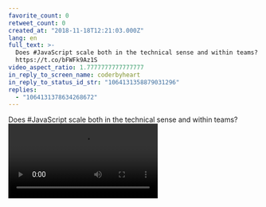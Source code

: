 ```yaml
---
favorite_count: 0
retweet_count: 0
created_at: "2018-11-18T12:21:03.000Z"
lang: en
full_text: >-
  Does #JavaScript scale both in the technical sense and within teams?
  https://t.co/bFWFk9Az1S
video_aspect_ratio: 1.7777777777777777
in_reply_to_screen_name: coderbyheart
in_reply_to_status_id_str: "1064131358879031296"
replies:
  - "1064131378634268672"
---
```


Does #JavaScript scale both in the technical sense and within teams?
![Embedded Video](https://twitter-media-coderbyheart.s3.eu-north-1.amazonaws.com/1064131366416195584-g1g_eKQcc5vF5EDq.mp4)
